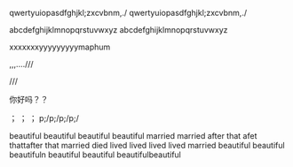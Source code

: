 qwertyuiopasdfghjkl;zxcvbnm,./
qwertyuiopasdfghjkl;zxcvbnm,./

abcdefghijklmnopqrstuvwxyz
abcdefghijklmnopqrstuvwxyz

xxxxxxxyyyyyyyyymaphum

,,,....///

///

你好吗？？




；
；
；
p;/p;/p;/p;/

beautiful beautiful beautiful beautiful
married married after that afet thattafter that married died lived lived lived lived married beautiful beautiful beautifuln beautiful beautiful beautifulbeautiful